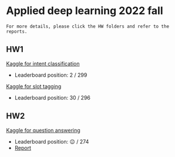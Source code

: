 # Applied deep learning 2022 fall
`For more details, please click the HW folders and refer to the reports.`

## HW1
[Kaggle for intent classification](https://www.kaggle.com/competitions/intent-classification-ntu-adl-hw1-fall-2022/)
- Leaderboard position: 2 / 299

[Kaggle for slot tagging](https://www.kaggle.com/competitions/slot-tagging-ntu-adl-hw1-fall-2022)
- Leaderboard position: 30 / 296

## HW2

[Kaggle for question answering](https://www.kaggle.com/competitions/ntu-adl-hw2-fall-2022/)
- Leaderboard position: :wink: / 274
- [Report](https://hackmd.io/XFez8tuvStmb4UA0KjkIaA)

